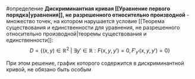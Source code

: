 #определение 
**Дискриминантная кривая [[Уравнение первого порядка|уравнения]], не разрешенного относительно производной** - множество точек, на котором нарушается условие [[Теорема существования и единственности для уравнения, не разрешенного относительно производной|теоремы существования и единственности]]:
$$D = \{(x, y) \in \mathbb{R}^2 \ | \ \exists y' \in \mathbb{R}: F(x, y, y') = 0, F'_{y'}(x, y, y') = 0\}$$

При этом решение, график которого содержится в дискриминантной кривой, не обязано быть особым
